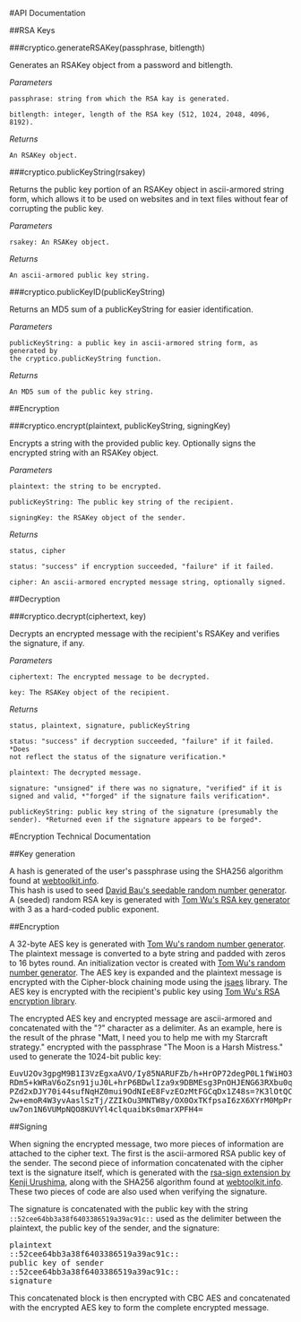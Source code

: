 #API Documentation

##RSA Keys

###cryptico.generateRSAKey(passphrase, bitlength)

Generates an RSAKey object from a password and bitlength.

*Parameters*

    passphrase: string from which the RSA kay is generated.

    bitlength: integer, length of the RSA key (512, 1024, 2048, 4096, 8192).

*Returns*

    An RSAKey object.

###cryptico.publicKeyString(rsakey)

Returns the public key portion of an RSAKey object in ascii-armored
string form, which allows it to be used on websites and in text files
without fear of corrupting the public key.

*Parameters*

    rsakey: An RSAKey object.

*Returns*

    An ascii-armored public key string.
    
###cryptico.publicKeyID(publicKeyString)

Returns an MD5 sum of a publicKeyString for easier identification.

*Parameters*

    publicKeyString: a public key in ascii-armored string form, as generated by
    the cryptico.publicKeyString function.

*Returns*

    An MD5 sum of the public key string.   

##Encryption

###cryptico.encrypt(plaintext, publicKeyString, signingKey)

Encrypts a string with the provided public key. Optionally signs the encrypted
string with an RSAKey object.

*Parameters*

    plaintext: the string to be encrypted.
    
    publicKeyString: The public key string of the recipient.
    
    signingKey: the RSAKey object of the sender.
    
*Returns*

    status, cipher

    status: "success" if encryption succeeded, "failure" if it failed.
    
    cipher: An ascii-armored encrypted message string, optionally signed.

##Decryption

###cryptico.decrypt(ciphertext, key)

Decrypts an encrypted message with the recipient's RSAKey and verifies the
signature, if any.

*Parameters*

    ciphertext: The encrypted message to be decrypted.
    
    key: The RSAKey object of the recipient.

*Returns*

    status, plaintext, signature, publicKeyString

    status: "success" if decryption succeeded, "failure" if it failed. *Does
    not reflect the status of the signature verification.*

    plaintext: The decrypted message.
    
    signature: "unsigned" if there was no signature, "verified" if it is
    signed and valid, *"forged" if the signature fails verification*.

    publicKeyString: public key string of the signature (presumably the
    sender). *Returned even if the signature appears to be forged*.


#Encryption Technical Documentation

##Key generation

A hash is generated of the user's passphrase using the SHA256 algorithm found at
<a href="http://www.webtoolkit.info/javascript-sha256.html">webtoolkit.info</a>.  
This hash is used to seed 
<a href="http://davidbau.com/archives/2010/01/30/random_seeds_coded_hints_and_quintillions.html">David Bau's seedable random number generator</a>. 
A (seeded) random RSA key is generated with 
<a href="http://www-cs-students.stanford.edu/~tjw/jsbn/">Tom Wu's RSA key generator</a> 
with 3 as a hard-coded public exponent.

##Encryption

A 32-byte AES key is generated with
<a href="http://www-cs-students.stanford.edu/~tjw/jsbn/">Tom Wu's random number generator</a>.
The plaintext message is converted to a byte string and padded with zeros to 16
bytes round.  An initialization vector is created with
<a href="http://www-cs-students.stanford.edu/~tjw/jsbn/">Tom Wu's random number generator</a>.
The AES key is expanded and the plaintext message is encrypted with the
Cipher-block chaining mode using the
<a href="http://point-at-infinity.org/jsaes/">jsaes</a> library.
The AES key is encrypted with the recipient's public key using 
<a href="http://www-cs-students.stanford.edu/~tjw/jsbn/">Tom Wu's RSA encryption library</a>.

The encrypted AES key and encrypted message are ascii-armored and concatenated
with the "?" character as a delimiter.  As an example, here is the result of the
phrase "Matt, I need you to help me with my Starcraft strategy." encrypted with
the passphrase "The Moon is a Harsh Mistress." used to generate the 1024-bit
public key:

<pre>
EuvU2Ov3gpgM9B1I3VzEgxaAVO/Iy85NARUFZb/h+HrOP72degP0L1fWiHO3
RDm5+kWRaV6oZsn91juJ0L+hrP6BDwlIza9x9DBMEsg3PnOHJENG63RXbu0q
PZd2xDJY70i44sufNqHZ0mui9OdNIeE8FvzEOzMtFGCqDx1Z48s=?K3lOtQC
2w+emoR4W3yvAaslSzTj/ZZIkOu3MNTW8y/OX0OxTKfpsaI6zX6XYrM0MpPr
uw7on1N6VUMpNQO8KUVYl4clquaibKs0marXPFH4=
</pre>

##Signing

When signing the encrypted message, two more pieces of information are attached
to the cipher text.  The first is the ascii-armored RSA public key of the
sender. The second piece of information concatenated with the cipher text is
the signature itself, which is generated with the
<a href="http://www9.atwiki.jp/kurushima/pub/jsrsa/">rsa-sign extension by Kenji Urushima</a>, 
along with the SHA256 algorithm found at
<a href="http://www.webtoolkit.info/javascript-sha256.html">webtoolkit.info</a>.  
These two pieces of code are also used when verifying the signature.

The signature is concatenated with the public key with the string
`::52cee64bb3a38f6403386519a39ac91c::` used as the delimiter between the
plaintext, the public key of the sender, and the signature:

<pre>
plaintext
::52cee64bb3a38f6403386519a39ac91c::
public key of sender
::52cee64bb3a38f6403386519a39ac91c::
signature
</pre>

This concatenated block is then encrypted with CBC AES and concatenated with the
encrypted AES key to form the complete encrypted message.